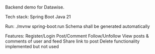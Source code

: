 Backend demo for Datawise.

Tech stack:
Spring Boot
Java 21

Run: ./mvnw spring-boot:run
Schema shall be generated automatically

Features:
Register/Login
Post/Comment
Follow/Unfollow
View posts & comments of user and feed
Share link to post
Delete functionality implemented but not used
